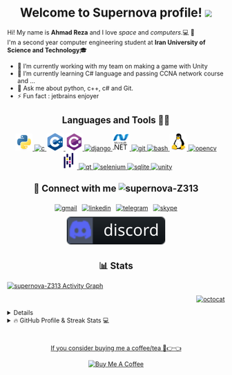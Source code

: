<h1 align="center">Welcome to Supernova profile! <img src="https://media.giphy.com/media/hvRJCLFzcasrR4ia7z/giphy.gif" width="28"></h1>

Hi! My name is **Ahmad Reza** and I love *space* and *computers*.💻 🌌  
I'm a second year computer engineering student at **Iran University of Science and Technology**🎓

- 🔭 I’m currently working with my team on making a game with Unity 
- 🌱 I’m currently learning C# language and passing CCNA network course and ...
- 💬 Ask me about python, c++, c# and Git.
- ⚡ Fun fact : jetbrains enjoyer 

<h2 align="center">Languages and Tools 👨‍💻</h2>
<p align="center"> <a href="https://www.gnu.org/software/bash/" target="_blank" rel="noreferrer"> <img src="https://raw.githubusercontent.com/devicons/devicon/master/icons/python/python-original.svg" alt="python" width="40" height="40"/> </a> <a href="https://www.qt.io/" target="_blank" rel="noreferrer"> <img src="https://github.com/keikomori/icons-badges/blob/master/icons/C/c.svg" alt="c" width="40" height="40"/><a href="https://www.w3schools.com/cpp/" target="_blank" rel="noreferrer"> <img src="https://raw.githubusercontent.com/devicons/devicon/master/icons/cplusplus/cplusplus-original.svg" alt="cplusplus" width="40" height="40"/> </a> <a href="https://www.w3schools.com/cs/" target="_blank" rel="noreferrer"> <img src="https://raw.githubusercontent.com/devicons/devicon/master/icons/csharp/csharp-original.svg" alt="csharp" width="40" height="40"/> </a> <a href="https://www.djangoproject.com/" target="_blank" rel="noreferrer"> <img src="https://cdn.worldvectorlogo.com/logos/django.svg" alt="django" width="40" height="40"/> </a> <a href="https://dotnet.microsoft.com/" target="_blank" rel="noreferrer"> <img src="https://raw.githubusercontent.com/devicons/devicon/master/icons/dot-net/dot-net-original-wordmark.svg" alt="dotnet" width="40" height="40"/> </a> <a href="https://git-scm.com/" target="_blank" rel="noreferrer"> <img src="https://www.vectorlogo.zone/logos/git-scm/git-scm-icon.svg" alt="git" width="40" height="40"/> </a> <a href="https://www.linux.org/" target="_blank" rel="noreferrer"> <img src="https://www.vectorlogo.zone/logos/gnu_bash/gnu_bash-icon.svg" alt="bash" width="40" height="40"/> </a> <a href="https://www.learn-c.org"><img src="https://raw.githubusercontent.com/devicons/devicon/master/icons/linux/linux-original.svg" alt="linux" width="40" height="40"/> </a> <a href="https://opencv.org/" target="_blank" rel="noreferrer"> <img src="https://www.vectorlogo.zone/logos/opencv/opencv-icon.svg" alt="opencv" width="40" height="40"/> </a> <a href="https://pandas.pydata.org/" target="_blank" rel="noreferrer"> <img src="https://raw.githubusercontent.com/devicons/devicon/2ae2a900d2f041da66e950e4d48052658d850630/icons/pandas/pandas-original.svg" alt="pandas" width="40" height="40"/> </a> <a href="https://www.python.org" target="_blank" rel="noreferrer"> <img src="https://upload.wikimedia.org/wikipedia/commons/0/0b/Qt_logo_2016.svg" alt="qt" width="40" height="40"/> </a> <a href="https://www.selenium.dev" target="_blank" rel="noreferrer"> <img src="https://raw.githubusercontent.com/detain/svg-logos/780f25886640cef088af994181646db2f6b1a3f8/svg/selenium-logo.svg" alt="selenium" width="40" height="40"/> </a> <a href="https://www.sqlite.org/" target="_blank" rel="noreferrer"> <img src="https://www.vectorlogo.zone/logos/sqlite/sqlite-icon.svg" alt="sqlite" width="40" height="40"/> </a> <a href="https://unity.com/" target="_blank" rel="noreferrer"> <img src="https://www.vectorlogo.zone/logos/unity3d/unity3d-icon.svg" alt="unity" width="40" height="40"/> </a> </p>



<h2 align="center">🔌 Connect with me <img src="https://komarev.com/ghpvc/?username=supernova-Z313&label=Profile%20views&color=0e75b6&style=flat" alt="supernova-Z313"/></h2>

<p align="center">
<a href="mailto:supernova313.313z@gmail.com"><img src="https://github.com/supernova-Z313/icons-badges/blob/master/badges/Gmail/gmail.svg" alt="gmail" style="vertical-align:top; margin:6px 4px"></a>
<a href="https://www.linkedin.com/in/ahmadreza-zabihi-chashmi"><img src="https://github.com/supernova-Z313/icons-badges/blob/master/badges/LinkedIn/linkedin.svg" alt="linkedin" style="vertical-align:top; margin:6px 4px"></a>
<a href="https://t.me/A_R_nasa"><img src="https://github.com/supernova-Z313/icons-badges/blob/master/badges/Telegram/telegram.svg" alt="telegram" style="vertical-align:top; margin:6px 4px"></a>
<a href="https://join.skype.com/invite/O4h700v4xhT1"><img src="https://github.com/supernova-Z313/icons-badges/blob/master/badges/Skype/skype.svg" alt="skype" style="vertical-align:top; margin:6px 4px"></a>
<a href="https://discordapp.com/users/supernova_1#0689"><img src="https://github.com/supernova-Z313/icons-badges/blob/master/badges/Discord1.svg" alt="discord" style="vertical-align:top; margin:6px 4px"></a></p>

<!-- whatsapp and steam account 
<a href="#"><img src="svg/social/whatsapp.svg" alt="whatsapp" style="vertical-align:top; margin:6px 4px"></a>
</p>
-->

<h2 align="center">📊 Stats</h2>

<p align="left">
<a href="https://github-readme-stats.vercel.app/api/top-langs/?username=supernova-Z313&theme=radical&langs_count=6&layout=compact"><img alt="supernova-Z313 Activity Graph" src="https://github-readme-stats.vercel.app/api/top-langs/?username=supernova-Z313&theme=radical&langs_count=6&layout=compact" /></a></p><p align="right"><a href="https://github.githubassets.com/images/icons/emoji/octocat.png"><img alt="octocat" src="https://github.githubassets.com/images/icons/emoji/octocat.png"></p>

<details>
<summary>GitHub Activity Graph 📈</summary>
<br/>
<p align="center">
<a href="https://github.com/ashutosh00710/github-readme-activity-graph"><img alt="supernova-Z313 Activity Graph" src="https://activity-graph.herokuapp.com/graph?username=supernova-Z313&bg_color=1F222E&color=F8D866&line=038712&point=036687&hide_border=true" /></a>
</p>
<br/>
</details><details>
<summary>🔥 GitHub Profile & Streak Stats 💻</summary>
<br/>
<p align="center"><a href="https://github-readme-stats.vercel.app/api?username=supernova-Z313&count_private=true&show_icons=true&theme=radical"><img alt="supernova-Z313 Activity Graph" src="https://github-readme-stats.vercel.app/api?username=supernova-Z313&count_private=true&show_icons=true&theme=radical" /></a></p>

<p align="center"><a href="https://github.com/anuraghazra/github-readme-stats"><img alt="supernova Github Stats" src="https://github-readme-streak-stats.herokuapp.com?user=supernova-Z313&theme=radical&date_format=j%20M%5B%20Y%5D"></p>
<br/>
</details>

#

<p align="center"> If you consider buying me a coffee/tea 🥺👉👈 </p>
<p align="center">
<a href="https://www.buymeacoffee.com/" target="_blank"><img src="https://cdn.buymeacoffee.com/buttons/v2/default-red.png" alt="Buy Me A Coffee" width="150" ></a>
</p>
